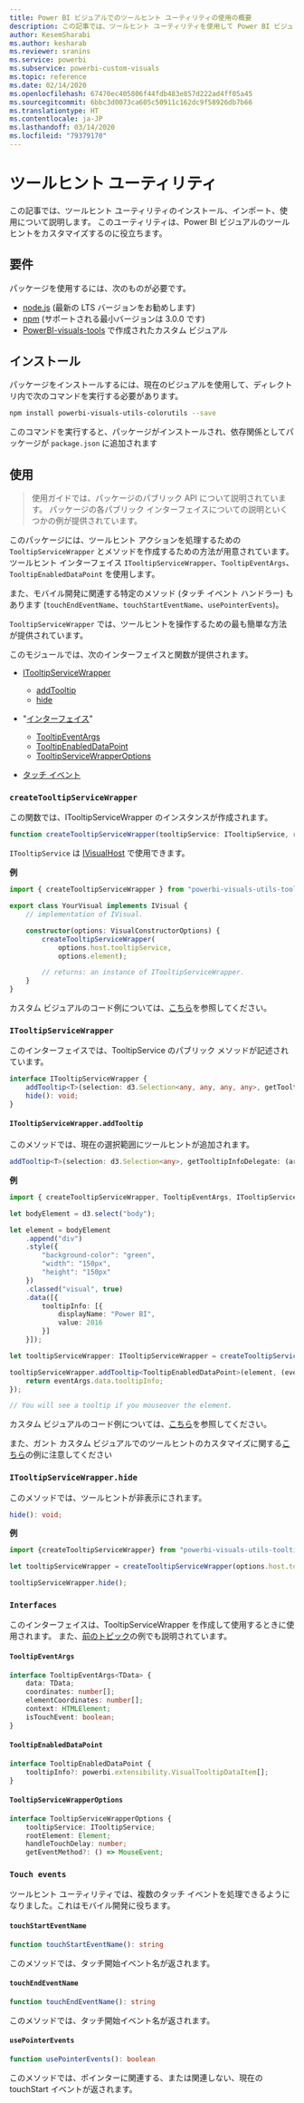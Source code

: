 ```yaml
---
title: Power BI ビジュアルでのツールヒント ユーティリティの使用の概要
description: この記事では、ツールヒント ユーティリティを使用して Power BI ビジュアルのツールヒントを簡単にカスタマイズする方法について説明します
author: KesemSharabi
ms.author: kesharab
ms.reviewer: sranins
ms.service: powerbi
ms.subservice: powerbi-custom-visuals
ms.topic: reference
ms.date: 02/14/2020
ms.openlocfilehash: 67470ec405806f44fdb483e857d222ad4ff05a45
ms.sourcegitcommit: 6bbc3d0073ca605c50911c162dc9f58926db7b66
ms.translationtype: HT
ms.contentlocale: ja-JP
ms.lasthandoff: 03/14/2020
ms.locfileid: "79379170"
---
```

# <a name="tooltip-utils"></a>ツールヒント ユーティリティ
この記事では、ツールヒント ユーティリティのインストール、インポート、使用について説明します。 このユーティリティは、Power BI ビジュアルのツールヒントをカスタマイズするのに役立ちます。

## <a name="requirements"></a>要件
パッケージを使用するには、次のものが必要です。
* [node.js](https://nodejs.org) (最新の LTS バージョンをお勧めします)
* [npm](https://www.npmjs.com/) (サポートされる最小バージョンは 3.0.0 です)
* [PowerBI-visuals-tools](https://www.npmjs.com/package/powerbi-visuals-tools) で作成されたカスタム ビジュアル

## <a name="installation"></a>インストール

パッケージをインストールするには、現在のビジュアルを使用して、ディレクトリ内で次のコマンドを実行する必要があります。

```bash
npm install powerbi-visuals-utils-colorutils --save
```
このコマンドを実行すると、パッケージがインストールされ、依存関係としてパッケージが ```package.json``` に追加されます

## <a name="usage"></a>使用

> 使用ガイドでは、パッケージのパブリック API について説明されています。 パッケージの各パブリック インターフェイスについての説明といくつかの例が提供されています。

このパッケージには、ツールヒント アクションを処理するための `TooltipServiceWrapper` とメソッドを作成するための方法が用意されています。 ツールヒント インターフェイス `ITooltipServiceWrapper`、`TooltipEventArgs`、`TooltipEnabledDataPoint` を使用します。 

また、モバイル開発に関連する特定のメソッド (タッチ イベント ハンドラー) もあります (`touchEndEventName`、`touchStartEventName`、`usePointerEvents`)。

`TooltipServiceWrapper` では、ツールヒントを操作するための最も簡単な方法が提供されています。

このモジュールでは、次のインターフェイスと関数が提供されます。
* [ITooltipServiceWrapper](#itooltipservicewrapper)
  * [addTooltip](#itooltipservicewrapperaddtooltip)
  * [hide](#itooltipservicewrapperhide)

* "[インターフェイス](#interfaces)"
  * [TooltipEventArgs](#tooltipeventargs)
  * [TooltipEnabledDataPoint](#tooltipenableddatapoint)
  * [TooltipServiceWrapperOptions](#tooltipservicewrapperoptions)
* [タッチ イベント](#touch-events)

### `createTooltipServiceWrapper`
この関数では、ITooltipServiceWrapper のインスタンスが作成されます。

```typescript
function createTooltipServiceWrapper(tooltipService: ITooltipService, rootElement: Element, handleTouchDelay?: number,  getEventMethod?: () => MouseEvent): ITooltipServiceWrapper;
```

```ITooltipService``` は [IVisualHost](https://github.com/microsoft/PowerBI-visuals-tools/blob/master/templates/visuals/.api/v2.6.0/PowerBI-visuals.d.ts#L1335) で使用できます。

**例**

```typescript
import { createTooltipServiceWrapper } from "powerbi-visuals-utils-tooltiputils";

export class YourVisual implements IVisual {
    // implementation of IVisual.

    constructor(options: VisualConstructorOptions) {
        createTooltipServiceWrapper(
            options.host.tooltipService,
            options.element);

        // returns: an instance of ITooltipServiceWrapper.
    }
}
```

カスタム ビジュアルのコード例については、[こちら](https://github.com/microsoft/powerbi-visuals-gantt/blob/master/src/gantt.ts#L391)を参照してください。

### `ITooltipServiceWrapper`
このインターフェイスでは、TooltipService のパブリック メソッドが記述されています。

```typescript
interface ITooltipServiceWrapper {
    addTooltip<T>(selection: d3.Selection<any, any, any, any>, getTooltipInfoDelegate: (args: TooltipEventArgs<T>) => powerbi.extensibility.VisualTooltipDataItem[], getDataPointIdentity?: (args: TooltipEventArgs<T>) => powerbi.visuals.ISelectionId, reloadTooltipDataOnMouseMove?: boolean): void;
    hide(): void;
}
```

#### `ITooltipServiceWrapper.addTooltip`

このメソッドでは、現在の選択範囲にツールヒントが追加されます。

```typescript
addTooltip<T>(selection: d3.Selection<any>, getTooltipInfoDelegate: (args: TooltipEventArgs<T>) => VisualTooltipDataItem[], getDataPointIdentity?: (args: TooltipEventArgs<T>) => ISelectionId, reloadTooltipDataOnMouseMove?: boolean): void;
```

**例**

```typescript
import { createTooltipServiceWrapper, TooltipEventArgs, ITooltipServiceWrapper, TooltipEnabledDataPoint } from "powerbi-visuals-utils-tooltiputils";

let bodyElement = d3.select("body");

let element = bodyElement
    .append("div")
    .style({
        "background-color": "green",
        "width": "150px",
        "height": "150px"
    })
    .classed("visual", true)
    .data([{
        tooltipInfo: [{
            displayName: "Power BI",
            value: 2016
        }]
    }]);

let tooltipServiceWrapper: ITooltipServiceWrapper = createTooltipServiceWrapper(tooltipService, bodyElement.get(0)); // tooltipService is from the IVisualHost.

tooltipServiceWrapper.addTooltip<TooltipEnabledDataPoint>(element, (eventArgs: TooltipEventArgs<TooltipEnabledDataPoint>) => {
    return eventArgs.data.tooltipInfo;
});

// You will see a tooltip if you mouseover the element.
```

カスタム ビジュアルのコード例については、[こちら](https://github.com/microsoft/powerbi-visuals-gantt/blob/master/src/gantt.ts#L2931)を参照してください。

また、ガント カスタム ビジュアルでのツールヒントのカスタマイズに関する[こちら](https://github.com/microsoft/powerbi-visuals-gantt/blob/master/src/gantt.ts#L573-L648)の例に注意してください

### `ITooltipServiceWrapper.hide`

このメソッドでは、ツールヒントが非表示にされます。

```typescript
hide(): void;
```

**例**

```typescript
import {createTooltipServiceWrapper} from "powerbi-visuals-utils-tooltiputils";

let tooltipServiceWrapper = createTooltipServiceWrapper(options.host.tooltipService, options.element); // options are from the VisualConstructorOptions.

tooltipServiceWrapper.hide();
```
### `Interfaces`
このインターフェイスは、TooltipServiceWrapper を作成して使用するときに使用されます。 また、[前のトピック](#itooltipservicewrapperaddtooltip)の例でも説明されています。

#### `TooltipEventArgs`
```typescript
interface TooltipEventArgs<TData> {
    data: TData;
    coordinates: number[];
    elementCoordinates: number[];
    context: HTMLElement;
    isTouchEvent: boolean;
}
```

#### `TooltipEnabledDataPoint`
```typescript
interface TooltipEnabledDataPoint {
    tooltipInfo?: powerbi.extensibility.VisualTooltipDataItem[];
}
```

#### `TooltipServiceWrapperOptions`
```typescript
interface TooltipServiceWrapperOptions {
    tooltipService: ITooltipService;
    rootElement: Element;
    handleTouchDelay: number;
    getEventMethod?: () => MouseEvent;
```

### `Touch events`

ツールヒント ユーティリティでは、複数のタッチ イベントを処理できるようになりました。これはモバイル開発に役ちます。

#### `touchStartEventName`
```typescript
function touchStartEventName(): string
```
このメソッドでは、タッチ開始イベント名が返されます。

#### `touchEndEventName`
```typescript
function touchEndEventName(): string
```
このメソッドでは、タッチ開始イベント名が返されます。

#### `usePointerEvents`
```typescript
function usePointerEvents(): boolean
```
このメソッドでは、ポインターに関連する、または関連しない、現在の touchStart イベントが返されます。
